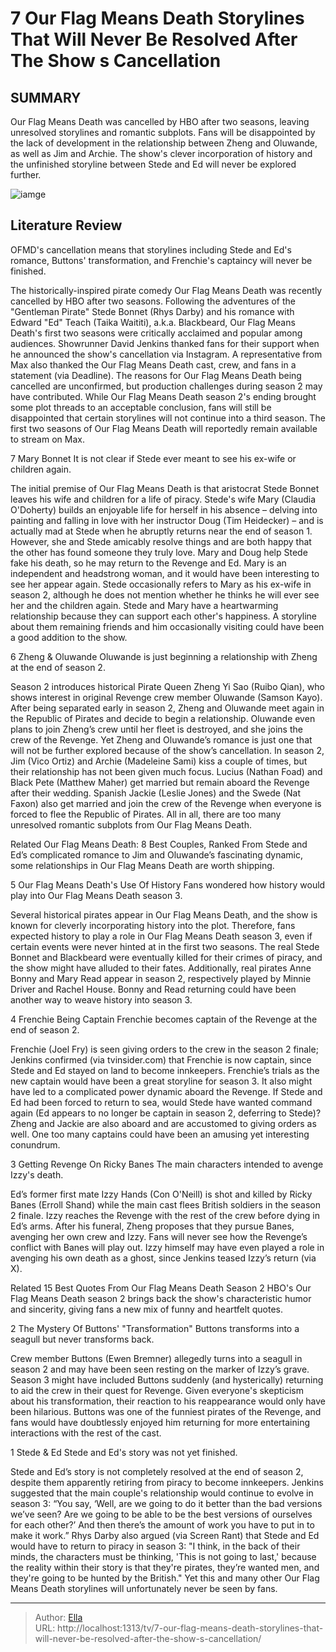 # 7 Our Flag Means Death Storylines That Will Never Be Resolved After The Show s Cancellation


## SUMMARY 


Our Flag Means Death was cancelled by HBO after two seasons, leaving unresolved storylines and romantic subplots. 
Fans will be disappointed by the lack of development in the relationship between Zheng and Oluwande, as well as Jim and Archie. 
The show&#39;s clever incorporation of history and the unfinished storyline between Stede and Ed will never be explored further. 

![iamge](https://static1.srcdn.com/wordpress/wp-content/uploads/2024/01/rhys-darby-as-stede-bonnet-from-our-flag-means-death-and-taika-waititi-as-blackbeard-from-our-flag-means-death.jpg)

## Literature Review
OFMD&#39;s cancellation means that storylines including Stede and Ed&#39;s romance, Buttons&#39; transformation, and Frenchie&#39;s captaincy will never be finished.




The historically-inspired pirate comedy Our Flag Means Death was recently cancelled by HBO after two seasons. Following the adventures of the &#34;Gentleman Pirate&#34; Stede Bonnet (Rhys Darby) and his romance with Edward &#34;Ed&#34; Teach (Taika Waititi), a.k.a. Blackbeard, Our Flag Means Death&#39;s first two seasons were critically acclaimed and popular among audiences. Showrunner David Jenkins thanked fans for their support when he announced the show&#39;s cancellation via Instagram.
A representative from Max also thanked the Our Flag Means Death cast, crew, and fans in a statement (via Deadline). The reasons for Our Flag Means Death being cancelled are unconfirmed, but production challenges during season 2 may have contributed. While Our Flag Means Death season 2&#39;s ending brought some plot threads to an acceptable conclusion, fans will still be disappointed that certain storylines will not continue into a third season.
The first two seasons of Our Flag Means Death will reportedly remain available to stream on Max. 



 7  Mary Bonnet 
It is not clear if Stede ever meant to see his ex-wife or children again.
        

The initial premise of Our Flag Means Death is that aristocrat Stede Bonnet leaves his wife and children for a life of piracy. Stede&#39;s wife Mary (Claudia O&#39;Doherty) builds an enjoyable life for herself in his absence – delving into painting and falling in love with her instructor Doug (Tim Heidecker) – and is actually mad at Stede when he abruptly returns near the end of season 1. However, she and Stede amicably resolve things and are both happy that the other has found someone they truly love. Mary and Doug help Stede fake his death, so he may return to the Revenge and Ed.
Mary is an independent and headstrong woman, and it would have been interesting to see her appear again. Stede occasionally refers to Mary as his ex-wife in season 2, although he does not mention whether he thinks he will ever see her and the children again. Stede and Mary have a heartwarming relationship because they can support each other&#39;s happiness. A storyline about them remaining friends and him occasionally visiting could have been a good addition to the show.





 6  Zheng &amp; Oluwande 
Oluwande is just beginning a relationship with Zheng at the end of season 2.




Season 2 introduces historical Pirate Queen Zheng Yi Sao (Ruibo Qian), who shows interest in original Revenge crew member Oluwande (Samson Kayo). After being separated early in season 2, Zheng and Oluwande meet again in the Republic of Pirates and decide to begin a relationship. Oluwande even plans to join Zheng’s crew until her fleet is destroyed, and she joins the crew of the Revenge. Yet Zheng and Oluwande’s romance is just one that will not be further explored because of the show’s cancellation.
In season 2, Jim (Vico Ortiz) and Archie (Madeleine Sami) kiss a couple of times, but their relationship has not been given much focus. Lucius (Nathan Foad) and Black Pete (Matthew Maher) get married but remain aboard the Revenge after their wedding. Spanish Jackie (Leslie Jones) and the Swede (Nat Faxon) also get married and join the crew of the Revenge when everyone is forced to flee the Republic of Pirates. All in all, there are too many unresolved romantic subplots from Our Flag Means Death.
            
Related
 Our Flag Means Death: 8 Best Couples, Ranked 
From Stede and Ed’s complicated romance to Jim and Oluwande’s fascinating dynamic, some relationships in Our Flag Means Death are worth shipping.



 5  Our Flag Means Death&#39;s Use Of History 
Fans wondered how history would play into Our Flag Means Death season 3.
        

Several historical pirates appear in Our Flag Means Death, and the show is known for cleverly incorporating history into the plot. Therefore, fans expected history to play a role in Our Flag Means Death season 3, even if certain events were never hinted at in the first two seasons. The real Stede Bonnet and Blackbeard were eventually killed for their crimes of piracy, and the show might have alluded to their fates. Additionally, real pirates Anne Bonny and Mary Read appear in season 2, respectively played by Minnie Driver and Rachel House. Bonny and Read returning could have been another way to weave history into season 3.





 4  Frenchie Being Captain 
Frenchie becomes captain of the Revenge at the end of season 2.



Frenchie (Joel Fry) is seen giving orders to the crew in the season 2 finale; Jenkins confirmed (via tvinsider.com) that Frenchie is now captain, since Stede and Ed stayed on land to become innkeepers. Frenchie’s trials as the new captain would have been a great storyline for season 3. It also might have led to a complicated power dynamic aboard the Revenge.
If Stede and Ed had been forced to return to sea, would Stede have wanted command again (Ed appears to no longer be captain in season 2, deferring to Stede)? Zheng and Jackie are also aboard and are accustomed to giving orders as well. One too many captains could have been an amusing yet interesting conundrum.




 3  Getting Revenge On Ricky Banes 
The main characters intended to avenge Izzy&#39;s death.
        

Ed’s former first mate Izzy Hands (Con O&#39;Neill) is shot and killed by Ricky Banes (Erroll Shand) while the main cast flees British soldiers in the season 2 finale. Izzy reaches the Revenge with the rest of the crew before dying in Ed’s arms. After his funeral, Zheng proposes that they pursue Banes, avenging her own crew and Izzy. Fans will never see how the Revenge’s conflict with Banes will play out. Izzy himself may have even played a role in avenging his own death as a ghost, since Jenkins teased Izzy’s return (via X).
            
Related
 15 Best Quotes From Our Flag Means Death Season 2 
HBO&#39;s Our Flag Means Death season 2 brings back the show&#39;s characteristic humor and sincerity, giving fans a new mix of funny and heartfelt quotes. 



 2  The Mystery Of Buttons&#39; &#34;Transformation&#34; 
Buttons transforms into a seagull but never transforms back.
        

Crew member Buttons (Ewen Bremner) allegedly turns into a seagull in season 2 and may have been seen resting on the marker of Izzy’s grave. Season 3 might have included Buttons suddenly (and hysterically) returning to aid the crew in their quest for Revenge. Given everyone&#39;s skepticism about his transformation, their reaction to his reappearance would only have been hilarious. Buttons was one of the funniest pirates of the Revenge, and fans would have doubtlessly enjoyed him returning for more entertaining interactions with the rest of the cast.





 1  Stede &amp; Ed Stede and Ed&#39;s story was not yet finished.


Stede and Ed’s story is not completely resolved at the end of season 2, despite them apparently retiring from piracy to become innkeepers. Jenkins suggested that the main couple&#39;s relationship would continue to evolve in season 3: “You say, ‘Well, are we going to do it better than the bad versions we’ve seen? Are we going to be able to be the best versions of ourselves for each other?’ And then there’s the amount of work you have to put in to make it work.”
Rhys Darby also argued (via Screen Rant) that Stede and Ed would have to return to piracy in season 3: &#34;I think, in the back of their minds, the characters must be thinking, &#39;This is not going to last,&#39; because the reality within their story is that they&#39;re pirates, they’re wanted men, and they&#39;re going to be hunted by the British.&#34; Yet this and many other Our Flag Means Death storylines will unfortunately never be seen by fans.


---

> Author: [Ella](https://instagram.hk.cn/)  
> URL: http://localhost:1313/tv/7-our-flag-means-death-storylines-that-will-never-be-resolved-after-the-show-s-cancellation/  

